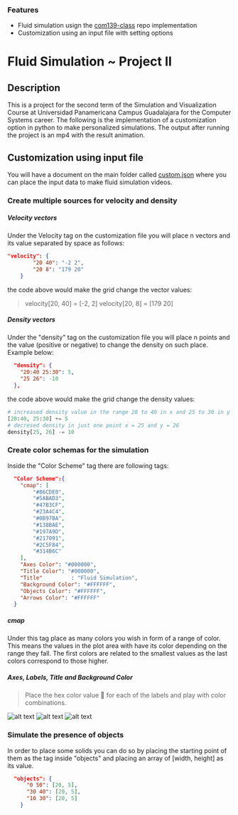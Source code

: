### Features

- Fluid simulation usign the [com139-class](http:/https://github.com/gcastillo56/com139-class/ "com139-class") repo implementation
- Customization using an input file with setting options

# Fluid Simulation ~ Project II

## Description
This is a project for the second term of the Simulation and Visualization Course at Universidad Panamericana Campus Guadalajara for the Computer Systems career. The following is the implementation of a customization option in python to make personalized simulations.
The output after running the project is an mp4 with the result animation.
## Customization using input file
You will have a document on the main folder called [custom.json](https://github.com/fergallocruz/Simulation_and_Visualization_projects/blob/Game_of_life_p1/Fluid_Sim/custom.json "custom.json") where you can place the input data to make fluid simulation videos.
### Create multiple sources for velocity and density
##### Velocity vectors
Under the Velocity tag on the customization file you will place n vectors and its value separated by space as follows:
```json
"velocity": {
        "20 40": "-2 2",
        "20 8": "179 20"
    }
```
the code above would make the grid change the vector values:
> velocity[20, 40] = [-2, 2]
velocity[20, 8] = [179 20]

##### Density vectors
Under the "density" tag on the customization file you will place n points and the value (positive or negative)  to change the density on such place. Example below:
```json
  "density": {
    "20:40 25:30": 5,
    "25 26": -10
  },
```
the code above would make the grid change the density values:
```python
# increased density value in the range 20 to 40 in x and 25 to 30 in y 
[20:40, 25:30] += 5 
# decresed density in just one point x = 25 and y = 26
density[25, 26] -= 10 
```
### Create color schemas for the simulation
Inside the "Color Scheme" tag there are following tags:
```json
  "Color Scheme":{
    "cmap": [
        "#86CDE0",
        "#5ABAD3",
        "#47B3CF",
        "#23A4C4",
        "#0B97BA",
        "#138BAE",
        "#197A9D",
        "#217091",
        "#2C5F84",
        "#314B6C"
    ],
    "Axes Color": "#000000",
    "Title Color": "#000000",
	"Title"			: "Fluid Simulation",
    "Background Color": "#FFFFFF",
    "Objects Color": "#FFFFFF",
    "Arrows Color": "#FFFFFF"
  }
```
##### cmap
Under this tag place as many colors you wish in form of a range of color. This means the values in the plot area with have its color depending on the range they fall. The first colors are related to the smallest values as the last colors correspond to those higher.

##### Axes, Labels, Title and Background Color
> Place the hex color value :art: for each of the labels and play with color combinations.

![alt text](https://github.com/fergallocruz/Simulation_and_Visualization_projects/blob/Game_of_life_p1/Fluid_Sim/Screenshots/Figure%202021-04-18%20133511.png?raw=true)
![alt text](https://github.com/fergallocruz/Simulation_and_Visualization_projects/blob/Game_of_life_p1/Fluid_Sim/Screenshots/Figure%202021-04-18%20215715.png?raw=true)
![alt text](https://github.com/fergallocruz/Simulation_and_Visualization_projects/blob/Game_of_life_p1/Fluid_Sim/Screenshots/Figure%202021-04-18%20215734.png?raw=true)

### Simulate the presence of objects
In order to place some solids you can do so by placing the starting point of them as the tag inside "objects" and placing an array of [width, height] as its value.
```json
  "objects": {
      "0 50": [20, 5],
      "30 40": [20, 5],
      "10 30": [20, 5]
    }
```
